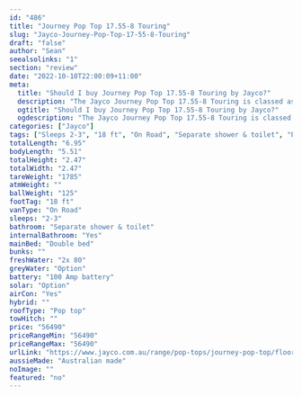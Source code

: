 ```yaml
---
id: "486"
title: "Journey Pop Top 17.55-8 Touring"
slug: "Jayco-Journey-Pop-Top-17-55-8-Touring"
draft: "false"
author: "Sean"
seealsolinks: "1"
section: "review"
date: "2022-10-10T22:00:09+11:00"
meta:
  title: "Should I buy Journey Pop Top 17.55-8 Touring by Jayco?"
  description: "The Jayco Journey Pop Top 17.55-8 Touring is classed as On Road, and sleeps 2-3 people. It is Australian made and comes in at 18 ft. It generally has Separate shower & toilet."
  ogtitle: "Should I buy Journey Pop Top 17.55-8 Touring by Jayco?"
  ogdescription: "The Jayco Journey Pop Top 17.55-8 Touring is classed as On Road, and sleeps 2-3 people. It is Australian made and comes in at 18 ft. It generally has Separate shower & toilet."
categories: ["Jayco"]
tags: ["Sleeps 2-3", "18 ft", "On Road", "Separate shower & toilet", "Pop top", "50 - 60k"]
totalLength: "6.95"
bodyLength: "5.51"
totalHeight: "2.47"
totalWidth: "2.47"
tareWeight: "1785"
atmWeight: ""
ballWeight: "125"
footTag: "18 ft"
vanType: "On Road"
sleeps: "2-3"
bathroom: "Separate shower & toilet"
internalBathroom: "Yes"
mainBed: "Double bed"
bunks: ""
freshWater: "2x 80"
greyWater: "Option"
battery: "100 Amp battery"
solar: "Option"
airCon: "Yes"
hybrid: ""
roofType: "Pop top"
towHitch: ""
price: "56490"
priceRangeMin: "56490"
priceRangeMax: "56490"
urlLink: "https://www.jayco.com.au/range/pop-tops/journey-pop-top/floor-plans/touring/journey-1755-8jy-my22"
aussieMade: "Australian made"
noImage: ""
featured: "no"
---
```

